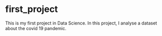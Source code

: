 # first_project

This is my first project in Data Science.
In this project, I analyse a dataset about the covid 19 pandemic.
